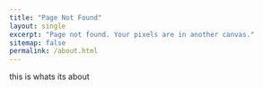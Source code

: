 ```yaml
---
title: "Page Not Found"
layout: single
excerpt: "Page not found. Your pixels are in another canvas."
sitemap: false
permalink: /about.html
---
```


this is whats its about